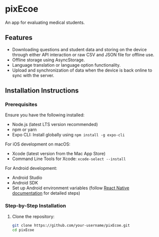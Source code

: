 # pixEcoe

An app for evaluating medical students.

## Features

- Downloading questions and student data and storing on the device through either API interaction or raw CSV and JSON file for offline use.
- Offline storage using AsyncStorage.
- Language translation or language option functionality.
- Upload and synchronization of data when the device is back online to sync with the server.

## Installation Instructions

### Prerequisites

Ensure you have the following installed:

- Node.js (latest LTS version recommended)
- npm or yarn
- Expo CLI: Install globally using `npm install -g expo-cli`

For iOS development on macOS:

- Xcode (latest version from the Mac App Store)
- Command Line Tools for Xcode: `xcode-select --install`

For Android development:

- Android Studio
- Android SDK
- Set up Android environment variables (follow [React Native documentation](https://reactnative.dev/docs/environment-setup) for detailed steps)

### Step-by-Step Installation

1. Clone the repository:

   ```bash
   git clone https://github.com/your-username/pixEcoe.git
   cd pixEcoe
